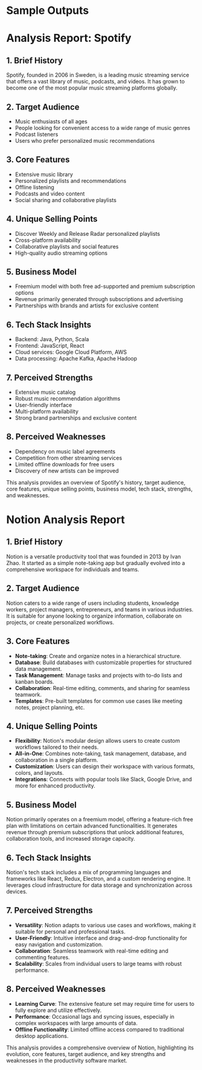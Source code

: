 # Sample Outputs

# Analysis Report: Spotify

## 1. Brief History

Spotify, founded in 2006 in Sweden, is a leading music streaming service that offers a vast library of music, podcasts, and videos. It has grown to become one of the most popular music streaming platforms globally.

## 2. Target Audience

- Music enthusiasts of all ages
- People looking for convenient access to a wide range of music genres
- Podcast listeners
- Users who prefer personalized music recommendations

## 3. Core Features

- Extensive music library
- Personalized playlists and recommendations
- Offline listening
- Podcasts and video content
- Social sharing and collaborative playlists

## 4. Unique Selling Points

- Discover Weekly and Release Radar personalized playlists
- Cross-platform availability
- Collaborative playlists and social features
- High-quality audio streaming options

## 5. Business Model

- Freemium model with both free ad-supported and premium subscription options
- Revenue primarily generated through subscriptions and advertising
- Partnerships with brands and artists for exclusive content

## 6. Tech Stack Insights

- Backend: Java, Python, Scala
- Frontend: JavaScript, React
- Cloud services: Google Cloud Platform, AWS
- Data processing: Apache Kafka, Apache Hadoop

## 7. Perceived Strengths

- Extensive music catalog
- Robust music recommendation algorithms
- User-friendly interface
- Multi-platform availability
- Strong brand partnerships and exclusive content

## 8. Perceived Weaknesses

- Dependency on music label agreements
- Competition from other streaming services
- Limited offline downloads for free users
- Discovery of new artists can be improved

This analysis provides an overview of Spotify's history, target audience, core features, unique selling points, business model, tech stack, strengths, and weaknesses.

# Notion Analysis Report

## 1. Brief History

Notion is a versatile productivity tool that was founded in 2013 by Ivan Zhao. It started as a simple note-taking app but gradually evolved into a comprehensive workspace for individuals and teams.

## 2. Target Audience

Notion caters to a wide range of users including students, knowledge workers, project managers, entrepreneurs, and teams in various industries. It is suitable for anyone looking to organize information, collaborate on projects, or create personalized workflows.

## 3. Core Features

- **Note-taking**: Create and organize notes in a hierarchical structure.
- **Database**: Build databases with customizable properties for structured data management.
- **Task Management**: Manage tasks and projects with to-do lists and kanban boards.
- **Collaboration**: Real-time editing, comments, and sharing for seamless teamwork.
- **Templates**: Pre-built templates for common use cases like meeting notes, project planning, etc.

## 4. Unique Selling Points

- **Flexibility**: Notion's modular design allows users to create custom workflows tailored to their needs.
- **All-in-One**: Combines note-taking, task management, database, and collaboration in a single platform.
- **Customization**: Users can design their workspace with various formats, colors, and layouts.
- **Integrations**: Connects with popular tools like Slack, Google Drive, and more for enhanced productivity.

## 5. Business Model

Notion primarily operates on a freemium model, offering a feature-rich free plan with limitations on certain advanced functionalities. It generates revenue through premium subscriptions that unlock additional features, collaboration tools, and increased storage capacity.

## 6. Tech Stack Insights

Notion's tech stack includes a mix of programming languages and frameworks like React, Redux, Electron, and a custom rendering engine. It leverages cloud infrastructure for data storage and synchronization across devices.

## 7. Perceived Strengths

- **Versatility**: Notion adapts to various use cases and workflows, making it suitable for personal and professional tasks.
- **User-Friendly**: Intuitive interface and drag-and-drop functionality for easy navigation and customization.
- **Collaboration**: Seamless teamwork with real-time editing and commenting features.
- **Scalability**: Scales from individual users to large teams with robust performance.

## 8. Perceived Weaknesses

- **Learning Curve**: The extensive feature set may require time for users to fully explore and utilize effectively.
- **Performance**: Occasional lags and syncing issues, especially in complex workspaces with large amounts of data.
- **Offline Functionality**: Limited offline access compared to traditional desktop applications.

This analysis provides a comprehensive overview of Notion, highlighting its evolution, core features, target audience, and key strengths and weaknesses in the productivity software market.
